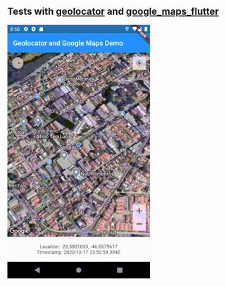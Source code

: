 ## Tests with [geolocator](https://pub.dev/packages/geolocator) and [google_maps_flutter](https://pub.dev/packages/google_maps_flutter) 

![](geolocator_and_google_maps_demo.gif)
